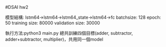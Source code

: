 #DSAI hw2

模型結構: lstm64->lstm64->lstm64_state->lstm64->fc
batchsize: 128
epoch: 50
training size: 80000
validation size: 30000

執行方法:python3 main.py
總共訓練四個目標(adder, subtractor, adder+subtractor, multiplier)，共用同一個model

